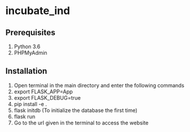 # incubate_ind

## Prerequisites
1) Python 3.6
2) PHPMyAdmin

## Installation
1) Open terminal in the main directory and enter the following commands
2) export FLASK_APP=App
3) export FLASK_DEBUG=true
4) pip install -e .
5) flask initdb (To initialize the database the first time)
6) flask run
7) Go to the url given in the terminal to access the website
